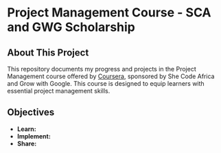 # Project Management Course - SCA and GWG Scholarship

## About This Project
This repository documents my progress and projects in the Project Management course offered by [Coursera](https://www.coursera.org/), sponsored by She Code Africa and Grow with Google. This course is designed to equip learners with essential project management skills.

## Objectives
- **Learn:** 
- **Implement:** 
- **Share:** 

